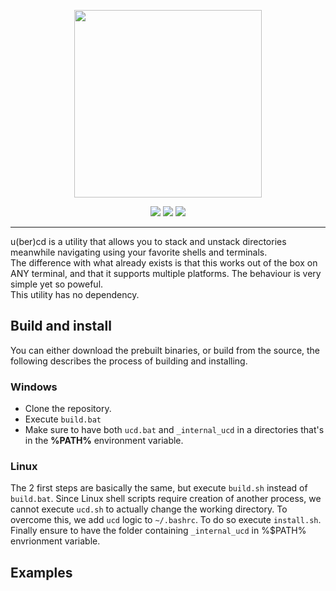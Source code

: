 

<p align="center">
    <img src= "https://github.com/user-attachments/assets/61fdd2ce-aab0-454c-a5f5-c897afbc5a62"
        height="300">
</p>
<p align="center">
    <a href="mailto:wildric.auric@gmail.com" alt="Email">
        <img src="https://img.shields.io/badge/Gmail-D14836?logo=gmail&logoColor=white" /></a>
    <a href="https://github.com/Wildric-Auric/ucd/edit/main/README.md#linux" alt="Linux">
        <img src="https://img.shields.io/badge/Linux-FCC624?logo=linux&logoColor=black" /></a>
    <a href="https://github.com/Wildric-Auric/ucd/edit/main/README.md#windows" alt="Windows">
        <img src="https://custom-icon-badges.demolab.com/badge/Windows-0078D6?logo=windows11&logoColor=white"/></a>
</p>


------

u(ber)cd is a utility that allows you to stack and unstack directories meanwhile navigating using your favorite shells and terminals. <br>
The difference with what already exists is that this works out 
of the box on ANY terminal, and that it supports multiple platforms. The 
behaviour is very simple yet so poweful. <br>
This utility has no dependency.

## Build and install

You can either download the prebuilt binaries, or build from the source, the following describes the process of building and installing.

### Windows

* Clone the repository.
* Execute `build.bat`
* Make sure to have both `ucd.bat` and `_internal_ucd` in a directories that's in the **%PATH%** environment variable.

### Linux

The 2 first steps are basically the same, but execute `build.sh` instead of 
`build.bat`.
Since Linux shell scripts require creation of another process, we cannot execute
`ucd.sh` to actually change the working directory.
To overcome this, we add `ucd` logic to `~/.bashrc`. To do so execute `install.sh`.
Finally ensure to have the folder containing `_internal_ucd` in %$PATH% envrionment variable.

## Examples



<!-- MARKDOWN LINKS & IMAGES -->
<!-- https://www.markdownguide.org/basic-syntax/#reference-style-links -->
[contributors-shield]: https://img.shields.io/github/contributors/othneildrew/Best-README-Template.svg?style=for-the-badge
[contributors-url]: https://github.com/othneildrew/Best-README-Template/graphs/contributors
[forks-shield]: https://img.shields.io/github/forks/othneildrew/Best-README-Template.svg?style=for-the-badge
[forks-url]: https://github.com/othneildrew/Best-README-Template/network/members
[stars-shield]: https://img.shields.io/github/stars/othneildrew/Best-README-Template.svg?style=for-the-badge
[stars-url]: https://github.com/othneildrew/Best-README-Template/stargazers
[issues-shield]: https://img.shields.io/github/issues/othneildrew/Best-README-Template.svg?style=for-the-badge
[issues-url]: https://github.com/othneildrew/Best-README-Template/issues
[license-shield]: https://img.shields.io/github/license/othneildrew/Best-README-Template.svg?style=for-the-badge
[license-url]: https://github.com/othneildrew/Best-README-Template/blob/master/LICENSE.txt
[linkedin-shield]: https://img.shields.io/badge/-LinkedIn-black.svg?style=for-the-badge&logo=linkedin&colorB=555
[linkedin-url]: https://linkedin.com/in/othneildrew
[product-screenshot]: images/screenshot.png
[Next.js]: https://img.shields.io/badge/next.js-000000?style=for-the-badge&logo=nextdotjs&logoColor=white
[Next-url]: https://nextjs.org/
[React.js]: https://img.shields.io/badge/React-20232A?style=for-the-badge&logo=react&logoColor=61DAFB
[React-url]: https://reactjs.org/
[Vue.js]: https://img.shields.io/badge/Vue.js-35495E?style=for-the-badge&logo=vuedotjs&logoColor=4FC08D
[Vue-url]: https://vuejs.org/
[Angular.io]: https://img.shields.io/badge/Angular-DD0031?style=for-the-badge&logo=angular&logoColor=white
[Angular-url]: https://angular.io/
[Svelte.dev]: https://img.shields.io/badge/Svelte-4A4A55?style=for-the-badge&logo=svelte&logoColor=FF3E00
[Svelte-url]: https://svelte.dev/
[Laravel.com]: https://img.shields.io/badge/Laravel-FF2D20?style=for-the-badge&logo=laravel&logoColor=white
[Laravel-url]: https://laravel.com
[Bootstrap.com]: https://img.shields.io/badge/Bootstrap-563D7C?style=for-the-badge&logo=bootstrap&logoColor=white
[Bootstrap-url]: https://getbootstrap.com
[JQuery.com]: https://img.shields.io/badge/jQuery-0769AD?style=for-the-badge&logo=jquery&logoColor=white
[JQuery-url]: https://jquery.com 


